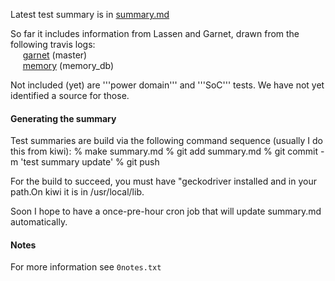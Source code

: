 Latest test summary is in [summary.md](summary.md)

So far it includes information from Lassen and Garnet, drawn from the following travis logs:
<br/>
&nbsp;&nbsp;&nbsp;&nbsp;
[garnet](https://travis-ci.com/StanfordAHA/garnet/branches) (master)
<br/>
&nbsp;&nbsp;&nbsp;&nbsp;
[memory](https://travis-ci.com/StanfordAHA/garnet/branches) (memory_db)

Not included (yet) are '''power domain''' and '''SoC''' tests. We have not yet identified a source for those.

#### Generating the summary

Test summaries are build via the following command sequence (usually I do this from kiwi):
  % make summary.md
  % git add summary.md
  % git commit -m 'test summary update'
  % git push

For the build to succeed, you must have "geckodriver installed and in your path.On kiwi it is in /usr/local/lib.

Soon I hope to have a once-pre-hour cron job that will update summary.md automatically.

#### Notes

For more information see `0notes.txt`






